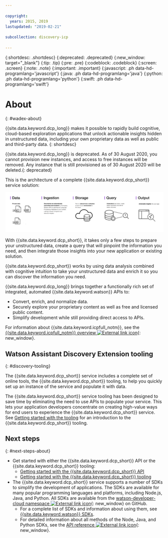 ```yaml
---

copyright:
  years: 2015, 2019
lastupdated: "2019-02-21"

subcollection: discovery-icp

---
```


{:shortdesc: .shortdesc}
{:deprecated: .deprecated}
{:new_window: target="_blank"}
{:tip: .tip}
{:pre: .pre}
{:codeblock: .codeblock}
{:screen: .screen}
{:note: .note}
{:important: .important}
{:javascript: .ph data-hd-programlang='javascript'}
{:java: .ph data-hd-programlang='java'}
{:python: .ph data-hd-programlang='python'}
{:swift: .ph data-hd-programlang='swift'}

# About
{: #wadex-about}

{{site.data.keyword.dcp_long}} makes it possible to rapidly build cognitive, cloud-based exploration applications that unlock actionable insights hidden in unstructured data, including your own proprietary data as well as public and third-party data.
{: shortdesc}

{{site.data.keyword.dcp_long}} is deprecated. As of 30 August 2020, you cannot provision new instances, and access to free instances will be removed. Any instance that is still provisioned as of 30 August 2020 will be deleted.{: deprecated}

This is the architecture of a complete {{site.data.keyword.dcp_short}} service solution:

![Discovery architecture diagram](images/discovery-flow.png)

With {{site.data.keyword.dcp_short}}, it takes only a few steps to prepare your unstructured data, create a query that will pinpoint the information you need, and then integrate those insights into your new application or existing solution.

{{site.data.keyword.dcp_short}} works by using data analysis combined with cognitive intuition to take your unstructured data and enrich it so you can discover the information you need.

{{site.data.keyword.dcp_long}} brings together a functionally rich set of integrated, automated {{site.data.keyword.watson}} APIs to:

- Convert, enrich, and normalize data.
- Securely explore your proprietary content as well as free and licensed public content.
- Simplify development while still providing direct access to APIs.

For information about {{site.data.keyword.icpfull_notm}}, see the [{{site.data.keyword.icpfull_notm}} overview ![External link icon](../../icons/launch-glyph.svg "External link icon")](https://www.ibm.com/support/knowledgecenter/SSBS6K_3.1.0/getting_started/overview.html){: new_window}.

## Watson Assistant Discovery Extension tooling
{: #discovery-tooling}

The {{site.data.keyword.dcp_short}} service includes a complete set of online tools, the {{site.data.keyword.dcp_short}} tooling, to help you quickly set up an instance of the service and populate it with data.

The {{site.data.keyword.dcp_short}} service tooling has been designed to save time by eliminating the need to use APIs to populate your service. This lets your application developers concentrate on creating high-value ways for end users to experience the {{site.data.keyword.dcp_short}} service. See [Getting started with the tooling](/docs/services/discovery-icp?topic=discovery-icp-gs-tool) for an introduction to the {{site.data.keyword.dcp_short}} tooling.

## Next steps
{: #next-steps-about}

- Get started with either the {{site.data.keyword.dcp_short}} API or the {{site.data.keyword.dcp_short}} tooling:
    - [Getting started with the {{site.data.keyword.dcp_short}} API](/docs/services/discovery-icp?topic=discovery-icp-gs-api)
    - [Getting started with the {{site.data.keyword.dcp_short}} tooling](/docs/services/discovery-icp?topic=discovery-icp-gs-tool)
- The {{site.data.keyword.dcp_short}} service supports a number of SDKs to simplify the development of applications. The SDKs are available for many popular programming languages and platforms, including Node.js, Java, and Python. All SDKs are available from the [watson-developer-cloud namespace ![External link icon](../../icons/launch-glyph.svg "External link icon")](https://github.com/watson-developer-cloud){: new_window} on GitHub.
    - For a complete list of SDKs and information about using them, see [{{site.data.keyword.watson}} SDKs](https://{DomainName}/docs/services/watson?topic=watson-using-sdks).
    - For detailed information about all methods of the Node, Java, and Python SDKs, see the [API reference ![External link icon](../../icons/launch-glyph.svg "External link icon")](https://{DomainName}/apidocs/discovery-icp){: new_window}.
